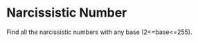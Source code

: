 Narcissistic Number
===================
Find all the narcissistic numbers with any base (2<=base<=255).
